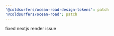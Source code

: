 ```yaml
---
'@coldsurfers/ocean-road-design-tokens': patch
'@coldsurfers/ocean-road': patch
---
```


fixed nextjs render issue
